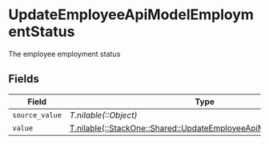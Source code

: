 # UpdateEmployeeApiModelEmploymentStatus

The employee employment status


## Fields

| Field                                                                                                                          | Type                                                                                                                           | Required                                                                                                                       | Description                                                                                                                    |
| ------------------------------------------------------------------------------------------------------------------------------ | ------------------------------------------------------------------------------------------------------------------------------ | ------------------------------------------------------------------------------------------------------------------------------ | ------------------------------------------------------------------------------------------------------------------------------ |
| `source_value`                                                                                                                 | *T.nilable(::Object)*                                                                                                          | :heavy_minus_sign:                                                                                                             | N/A                                                                                                                            |
| `value`                                                                                                                        | [T.nilable(::StackOne::Shared::UpdateEmployeeApiModelSchemasValue)](../../models/shared/updateemployeeapimodelschemasvalue.md) | :heavy_minus_sign:                                                                                                             | N/A                                                                                                                            |